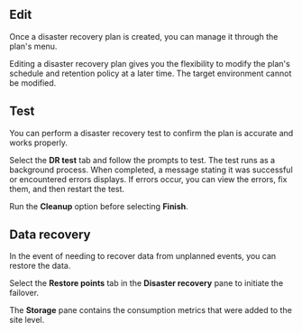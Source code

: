 ## Edit


Once a disaster recovery plan is created, you can manage it through the plan's menu.

Editing a disaster recovery plan gives you the flexibility to modify the plan's schedule and retention policy at a later time. The target environment cannot be modified.

## Test


You can perform a disaster recovery test to confirm the plan is accurate and works properly.

Select the **DR test** tab and follow the prompts to test. The test runs as a background process. When completed, a message stating it was successful or encountered errors displays. If errors occur, you can view the errors, fix them, and then restart the test.

Run the **Cleanup** option before selecting **Finish**.

## Data recovery


In the event of needing to recover data from unplanned events, you can restore the data.

Select the **Restore points** tab in the **Disaster recovery** pane to initiate the failover.

The **Storage** pane contains the consumption metrics that were added to the site level.

